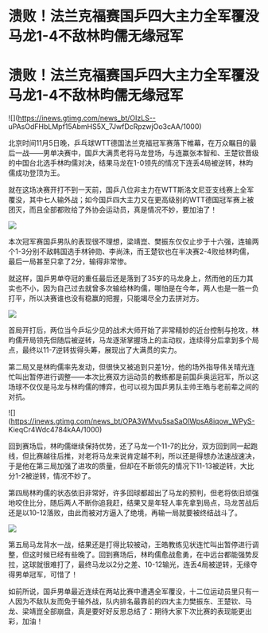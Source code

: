 # 溃败！法兰克福赛国乒四大主力全军覆没 马龙1-4不敌林昀儒无缘冠军

# 溃败！法兰克福赛国乒四大主力全军覆没 马龙1-4不敌林昀儒无缘冠军

![](https://inews.gtimg.com/news_bt/OIzLS--
uPAsOdFHbLMpf15AbmHS5X_7JwfDcRpzwjOo3cAA/1000)

北京时间11月5日晚，乒乓球WTT德国法兰克福冠军赛落下帷幕，在万众瞩目的最后一战——男单决赛中，国乒大满贯老将马龙登场，与连赢张本智和、王楚钦晋级的中国台北选手林昀儒对决，结果马龙在1-0领先的情况下连丢4局被逆转，林昀儒成功登顶为王。

就在这场决赛开打不到一天前，国乒八位非主力在WTT斯洛文尼亚支线赛上全军覆没，其中七人输外战；如今国乒四大主力又在更高级别的WTT德国冠军赛上被团灭，而且全部都败给了外协会运动员，真是情况不妙，要加油了！

![](https://inews.gtimg.com/news_bt/OGDmgJcLd_yxDIvC4w7mKB7p6emprh_Sk_PRVZjoD5AhUAA/1000)

本次冠军赛国乒男队的表现很不理想，梁靖崑、樊振东仅仅止步于十六强，连输两个1-3分别不敌韩国选手林钟勋、李尚洙，而王楚钦也在半决赛2-4败给林昀儒，最后一局甚至只拿了2分，输得非常惨。

就这样，国乒男单夺冠的重任最后还是落到了35岁的马龙身上，然而他的压力其实也不小，因为自己过去就曾多次输给林昀儒，哪怕是在今年，两人也是一胜一负打平，所以决赛谁也没有稳赢的把握，只能竭尽全力去拼对方。

![](https://inews.gtimg.com/news_bt/OvMlftNjr_qQ5TkBA99MbsrnqpfaYoNzClW0RcLyITgG4AA/1000)

首局开打后，两位当今乒坛少见的战术大师开始了非常精妙的近台控制与抢攻，林昀儒开局领先但随后被逆转，马龙逐渐掌握场上的主动权，连续得分后拿到多个局点，最终以11-7逆转拔得头筹，展现出了大满贯的实力。

第二局又是林昀儒率先发动，但很快又被追到只差1分，他的场外指导伟关晴光连忙叫出暂停进行调整——本次比赛双方运动员的教练都是前国乒奥运冠军，所以这场球不仅仅是马龙与林昀儒的博弈，也可以视为国乒男队主帅王皓与老前辈之间的对抗。

![](https://inews.gtimg.com/news_bt/OPA3WMvu5saSaOlWpsA8iqow_WPyS-
KieqCr4Wdc4784kAA/1000)

回到赛场后，林昀儒继续保持优势，还了马龙一个11-7的比分，双方回到同一起跑线，但比赛越往后推，对老将马龙来说肯定越不利，所以还是得想办法速战速决，于是他在第三局加强了进攻的质量，但却在不断领先的情况下11-13被逆转，大比分1-2被逆转，情况不妙了。

第四局林昀儒的状态依旧非常好，许多回球都超出了马龙的预判，但老将依旧顽强地咬住比分，随后两人不断你追我赶，结果又是年轻人率先拿到局点，马龙苦战后还是以10-12落败，由此而被对方逼入了绝境，再输一局就要被终结战斗了。

![](https://inews.gtimg.com/news_bt/OdbXMv5GcXws2DQtcPoXoqkAsYSzoyRItAh6d-AvynmQ0AA/1000)

第五局马龙背水一战，结果还是打得比较被动，王皓教练见状连忙叫出暂停进行调整，但这时候已经有些晚了。回到赛场后，林昀儒愈战愈勇，在中远台都能强势反拉，这球就很难打了，最终马龙以2分之差、10-12输光，连丢4局被逆转，无缘夺得男单冠军，可惜了！

如前所说，国乒男单最近连续在两站比赛中遭遇全军覆没，十二位运动员里只有一人因为不敌队友而免于输外战，队内排名最靠前的四大主力樊振东、王楚钦、马龙、梁靖崑全部崩盘，真是要好好反思总结了：期待大家下次比赛的表现能更出彩，加油！

